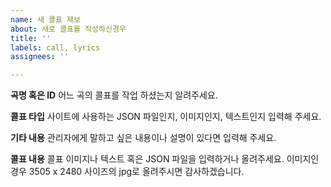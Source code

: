 ```yaml
---
name: 새 콜표 제보
about: 새로 콜표를 작성하신경우
title: ''
labels: call, lyrics
assignees: ''

---
```


**곡명 혹은 ID**
어느 곡의 콜표를 작업 하셨는지 알려주세요.

**콜표 타입**
사이트에 사용하는 JSON 파일인지, 이미지인지, 텍스트인지 입력해 주세요.

**기타 내용**
관리자에게 말하고 싶은 내용이나 설명이 있다면 입력해 주세요.

**콜표 내용**
콜표 이미지나 텍스트 혹은 JSON 파일을 입력하거나 올려주세요. 이미지인 경우 3505 x 2480 사이즈의 jpg로 올려주시면 감사하겠습니다.
